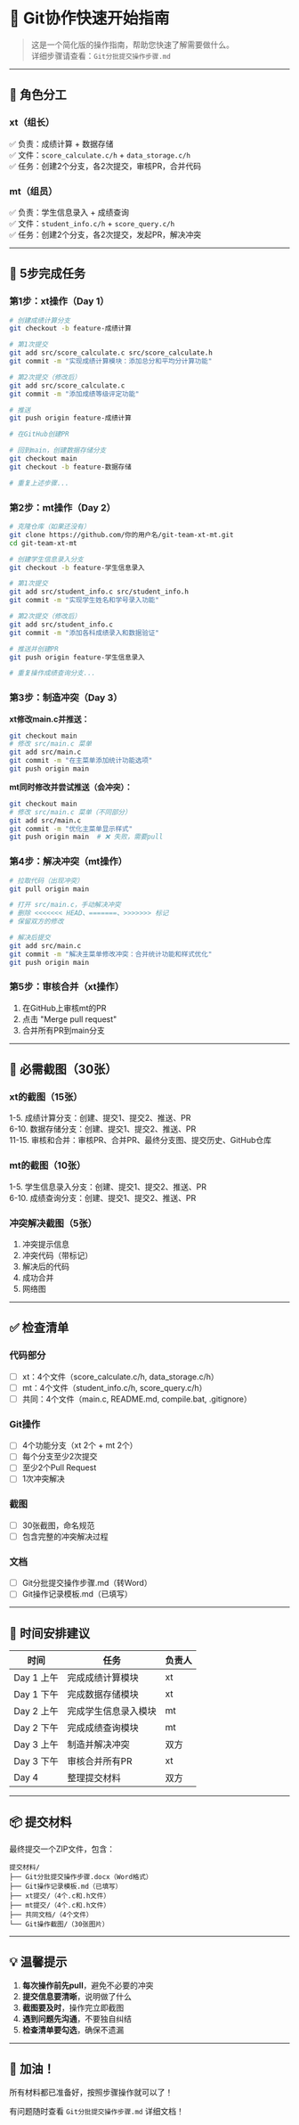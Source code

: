# 🚀 Git协作快速开始指南

> 这是一个简化版的操作指南，帮助您快速了解需要做什么。  
> 详细步骤请查看：`Git分批提交操作步骤.md`

---

## 👥 角色分工

### xt（组长）
✅ 负责：成绩计算 + 数据存储  
✅ 文件：`score_calculate.c/h` + `data_storage.c/h`  
✅ 任务：创建2个分支，各2次提交，审核PR，合并代码

### mt（组员）
✅ 负责：学生信息录入 + 成绩查询  
✅ 文件：`student_info.c/h` + `score_query.c/h`  
✅ 任务：创建2个分支，各2次提交，发起PR，解决冲突

---

## 📝 5步完成任务

### 第1步：xt操作（Day 1）

```bash
# 创建成绩计算分支
git checkout -b feature-成绩计算

# 第1次提交
git add src/score_calculate.c src/score_calculate.h
git commit -m "实现成绩计算模块：添加总分和平均分计算功能"

# 第2次提交（修改后）
git add src/score_calculate.c
git commit -m "添加成绩等级评定功能"

# 推送
git push origin feature-成绩计算

# 在GitHub创建PR

# 回到main，创建数据存储分支
git checkout main
git checkout -b feature-数据存储

# 重复上述步骤...
```

### 第2步：mt操作（Day 2）

```bash
# 克隆仓库（如果还没有）
git clone https://github.com/你的用户名/git-team-xt-mt.git
cd git-team-xt-mt

# 创建学生信息录入分支
git checkout -b feature-学生信息录入

# 第1次提交
git add src/student_info.c src/student_info.h
git commit -m "实现学生姓名和学号录入功能"

# 第2次提交（修改后）
git add src/student_info.c
git commit -m "添加各科成绩录入和数据验证"

# 推送并创建PR
git push origin feature-学生信息录入

# 重复操作成绩查询分支...
```

### 第3步：制造冲突（Day 3）

**xt修改main.c并推送：**
```bash
git checkout main
# 修改 src/main.c 菜单
git add src/main.c
git commit -m "在主菜单添加统计功能选项"
git push origin main
```

**mt同时修改并尝试推送（会冲突）：**
```bash
git checkout main
# 修改 src/main.c 菜单（不同部分）
git add src/main.c
git commit -m "优化主菜单显示样式"
git push origin main  # ❌ 失败，需要pull
```

### 第4步：解决冲突（mt操作）

```bash
# 拉取代码（出现冲突）
git pull origin main

# 打开 src/main.c，手动解决冲突
# 删除 <<<<<<< HEAD、=======、>>>>>>> 标记
# 保留双方的修改

# 解决后提交
git add src/main.c
git commit -m "解决主菜单修改冲突：合并统计功能和样式优化"
git push origin main
```

### 第5步：审核合并（xt操作）

1. 在GitHub上审核mt的PR
2. 点击 "Merge pull request"
3. 合并所有PR到main分支

---

## 📸 必需截图（30张）

### xt的截图（15张）
1-5. 成绩计算分支：创建、提交1、提交2、推送、PR  
6-10. 数据存储分支：创建、提交1、提交2、推送、PR  
11-15. 审核和合并：审核PR、合并PR、最终分支图、提交历史、GitHub仓库

### mt的截图（10张）
1-5. 学生信息录入分支：创建、提交1、提交2、推送、PR  
6-10. 成绩查询分支：创建、提交1、提交2、推送、PR

### 冲突解决截图（5张）
1. 冲突提示信息  
2. 冲突代码（带标记）  
3. 解决后的代码  
4. 成功合并  
5. 网络图

---

## ✅ 检查清单

### 代码部分
- [ ] xt：4个文件（score_calculate.c/h, data_storage.c/h）
- [ ] mt：4个文件（student_info.c/h, score_query.c/h）
- [ ] 共同：4个文件（main.c, README.md, compile.bat, .gitignore）

### Git操作
- [ ] 4个功能分支（xt 2个 + mt 2个）
- [ ] 每个分支至少2次提交
- [ ] 至少2个Pull Request
- [ ] 1次冲突解决

### 截图
- [ ] 30张截图，命名规范
- [ ] 包含完整的冲突解决过程

### 文档
- [ ] Git分批提交操作步骤.md（转Word）
- [ ] Git操作记录模板.md（已填写）

---

## 🎯 时间安排建议

| 时间 | 任务 | 负责人 |
|-----|------|-------|
| Day 1 上午 | 完成成绩计算模块 | xt |
| Day 1 下午 | 完成数据存储模块 | xt |
| Day 2 上午 | 完成学生信息录入模块 | mt |
| Day 2 下午 | 完成成绩查询模块 | mt |
| Day 3 上午 | 制造并解决冲突 | 双方 |
| Day 3 下午 | 审核合并所有PR | xt |
| Day 4 | 整理提交材料 | 双方 |

---

## 📦 提交材料

最终提交一个ZIP文件，包含：
```
提交材料/
├── Git分批提交操作步骤.docx（Word格式）
├── Git操作记录模板.md（已填写）
├── xt提交/（4个.c和.h文件）
├── mt提交/（4个.c和.h文件）
├── 共同文档/（4个文件）
└── Git操作截图/（30张图片）
```

---

## 💡 温馨提示

1. **每次操作前先pull**，避免不必要的冲突
2. **提交信息要清晰**，说明做了什么
3. **截图要及时**，操作完立即截图
4. **遇到问题先沟通**，不要独自纠结
5. **检查清单要勾选**，确保不遗漏

---

## 🎉 加油！

所有材料都已准备好，按照步骤操作就可以了！

有问题随时查看 `Git分批提交操作步骤.md` 详细文档！




